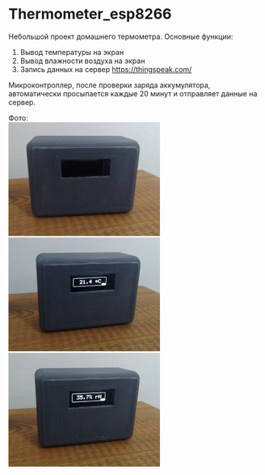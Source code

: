 # Thermometer_esp8266

Небольшой проект домашнего термометра.
Основные функции:
1) Вывод температуры на экран
2) Вывод влажности воздуха на экран
3) Запись данных на сервер https://thingspeak.com/

Микроконтроллер, после проверки заряда аккумулятора, автоматически просыпается каждые 20 минут и отправляет данные на сервер.

Фото:
</br>
<img src="Files/IMG_20230319_174846_1.jpg" alt="drawing" width="300"/>
<img src="Files/IMG_20230319_174854_1.jpg" alt="drawing" width="300"/>
<img src="Files/IMG_20230319_174858.jpg" alt="drawing" width="300"/>

